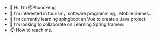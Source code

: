 - 👋 Hi, I’m @PhuocFeng
- 👀 I’m interested in tourism，software programming，Mobile Games...
- 🌱 I’m currently learning  spingboot an Vue to create a Java project.
- 💞️ I’m looking to collaborate on Learning Spring framew.
- 📫 How to reach me..
<!---
PhuocFeng/PhuocFeng is a ✨ special ✨ repository because its `README.md` (this file) appears on your GitHub profile.
You can click the Preview link to take a look at your changes.
--->
